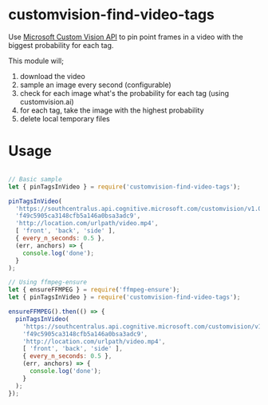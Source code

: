 # customvision-find-video-tags

Use [Microsoft Custom Vision API](customvision.ai) to pin point frames in a video with the biggest probability for each tag.

This module will;

1. download the video
2. sample an image every second (configurable)
3. check for each image what's the probability for each tag (using customvision.ai)
4. for each tag, take the image with the highest probability
5. delete local temporary files

# Usage

```js

// Basic sample
let { pinTagsInVideo } = require('customvision-find-video-tags');

pinTagsInVideo(
  'https://southcentralus.api.cognitive.microsoft.com/customvision/v1.0/Prediction/52856430-0796-4d1b-a05b-b6a42dc14743/image',
  'f49c5905ca3148cfb5a146a0bsa3adc9',
  'http://location.com/urlpath/video.mp4',
  [ 'front', 'back', 'side' ],
  { every_n_seconds: 0.5 },
  (err, anchors) => {
    console.log('done');
  }
);

// Using ffmpeg-ensure
let { ensureFFMPEG } = require('ffmpeg-ensure');
let { pinTagsInVideo } = require('customvision-find-video-tags');

ensureFFMPEG().then(() => {
  pinTagsInVideo(
    'https://southcentralus.api.cognitive.microsoft.com/customvision/v1.0/Prediction/52856430-0796-4d1b-a05b-b6a42dc14743/image',
    'f49c5905ca3148cfb5a146a0bsa3adc9',
    'http://location.com/urlpath/video.mp4',
    [ 'front', 'back', 'side' ],
    { every_n_seconds: 0.5 },
    (err, anchors) => {
      console.log('done');
    }
  );
});

```